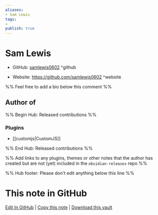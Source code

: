 ```yaml
---
aliases:
- Sam Lewis
tags:
- 
publish: true
---
```


# Sam Lewis

- GitHub: [samlewis0602](https://github.com/samlewis0602/) ^github
<!-- - Discord: `@` ^discord-->
- Website: <https://github.com/samlewis0602> ^website
<!-- - [[Publish sites|Publish site]]: ^publish-->

%% Feel free to add a bio below this comment %%


## Author of

%% Begin Hub: Released contributions %%
### Plugins
- [[customjs|CustomJS]]

%% End Hub: Released contributions %%

%% Add links to any plugins, themes or other notes that the author has created but are not (yet) included in the `obsidian-releases` repo %%

<!--
### Unlisted plugins

- 
-->

<!--
### Others

- 
-->

<!--
## Sponsor this author

- [[GitHub sponsors]]: [Sponsor @samlewis0602 on GitHub Sponsors](https://github.com/sponsors/samlewis0602) ^github-sponsor
- [[Buy me a coffee]]: ^buy-me-a-coffee
- [[PayPal]]: ^paypal
- [[Patreon]]: ^patreon

-->

<!--
## Follow this author

- [[YouTube Channels|On YouTube]]: ^youtube
- Twitter: ^twitter
- ...
-->

%% Hub footer: Please don't edit anything below this line %%

# This note in GitHub

<span class="git-footer">[Edit In GitHub](https://github.dev/obsidian-community/obsidian-hub/blob/main/01%20-%20Community/People/samlewis0602.md "git-hub-edit-note") | [Copy this note](https://raw.githubusercontent.com/obsidian-community/obsidian-hub/main/01%20-%20Community/People/samlewis0602.md "git-hub-copy-note") | [Download this vault](https://github.com/obsidian-community/obsidian-hub/archive/refs/heads/main.zip "git-hub-download-vault") </span>